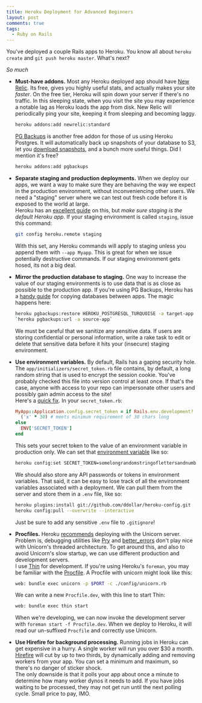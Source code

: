 ```yaml
---
title: Heroku Deployment for Advanced Beginners
layout: post
comments: true
tags:
  - Ruby on Rails
---
```

You've deployed a couple Rails apps to Heroku. You know all about `heroku create` and `git push heroku master`. What's next?

*So much*

*   **Must-have addons.** Most any Heroku deployed app should have [New Relic][1]. Its free, gives you highly useful stats, and actually makes your site *faster*. On the free tier, Heroku will spin down your server if there's no traffic. In this sleeping state, when you visit the site you may experience a notable lag as Heroku loads the app from disk. New Relic will periodically ping your site, keeping it from sleeping and becoming laggy.
    
    ```bash
    heroku addons:add newrelic:standard
    ```
    
    [PG Backups][2] is another free addon for those of us using Heroku Postgres. It will automatically back up snapshots of your database to S3, let you [download snapshots][3], and a bunch more useful things. Did I mention it's free?
    
    ```bash
    heroku addons:add pgbackups
    ```

*   **Separate staging and production deployments.** When we deploy our apps, we want a way to make sure they are behaving the way we expect in the production environment, without inconveniencing other users. We need a "staging" server where we can test out fresh code before it is exposed to the world at large.  
    Heroku has an [excellent guide][4] on this, but *make sure staging is the default Heroku app*. If your staging environment is called `staging`, issue this command:
    
    ```bash
    git config heroku.remote staging
    ```
    
    With this set, any Heroku commands will apply to staging unless you append them with `--app Myapp`. This is great for when we issue potentially destructive commands. If our staging environment gets hosed, its not a big deal.

*   **Mirror the production database to staging.** One way to increase the value of our staging environments is to use data that is as close as possible to the production app. If you're using PG Backups, Heroku has a [handy guide][5] for copying databases between apps. The magic happens here:
    
    ```bash
    heroku pgbackups:restore HEROKU_POSTGRESQL_TURQUOISE -a target-app \
    `heroku pgbackups:url -a source-app`
    ```
    
    We must be careful that we sanitize any sensitive data. If users are storing confidential or personal information, write a rake task to edit or delete that sensitive data before it hits your (insecure) staging environment.

*   **Use environment variables.** By default, Rails has a gaping security hole. The `app/initializers/secret_token.rb` file contains, by default, a long random string that is used to encrypt the session cookie. You've probably checked this file into version control at least once. If that's the case, anyone with access to your repo can impersonate other users and possibly gain admin access to the site!  
    Here's a [quick fix][6]. In your `secret_token.rb`:
    
    ```ruby
    MyApp::Application.config.secret_token = if Rails.env.development? or Rails.env.test?
      ('x' * 30) # meets minimum requirement of 30 chars long
    else
      ENV['SECRET_TOKEN']
    end
    ```
    
    This sets your secret token to the value of an environment variable in production only. We can set that [environment variable][7] like so:
    
    ```bash
    heroku config:set SECRET_TOKEN=somelongrandomstringoflettersandnumbers
    ```
    
    We should also store any API passwords or tokens in environment variables. That said, it can be easy to lose track of all the environment variables associated with a deployment. We can pull them from the server and store them in a `.env` file, like so:
    
    ```bash
    heroku plugins:install git://github.com/ddollar/heroku-config.git
    heroku config:pull --overwrite --interactive
    ```
    
    Just be sure to add any sensitive `.env` file to `.gitignore`!

*   **Procfiles.** Heroku [recommends][8] deploying with the Unicorn server. Problem is, debugging utilities like [Pry][9] and [better_errors][10] don't play nice with Unicorn's threaded architecture. To get around this, and also to avoid Unicorn's slow startup, we can use different production and development servers.  
    I use [Thin][11] for development. If you're using Heroku's `foreman`, you may be familiar with the [Procfile][12]. A Procfile with unicorn might look like this:
    
    ```bash
    web: bundle exec unicorn -p $PORT -c ./config/unicorn.rb
    ```
    
    We can write a new `Procfile.dev`, with this line to start Thin:
    
    ```bash
    web: bundle exec thin start
    ```
    
    When we're developing, we can now invoke the development server with `foreman start -f Procfile.dev`. When we deploy to Heroku, it will read our un-suffixed `Procfile` and correctly use Unicorn.

*   **Use Hirefire for background processing.** Running jobs in Heroku can get expensive in a hurry. A single worker will run you over $30 a month. [Hirefire][13] will cut by up to two thirds, by dynamically adding and removing workers from your app. You can set a minimum and maximum, so there's no danger of sticker shock.  
    The only downside is that it polls your app about once a minute to determine how many worker dynos it needs to add. If you have jobs waiting to be processed, they may not get run until the next polling cycle. Small price to pay, IMO.

[1]: https://devcenter.heroku.com/articles/newrelic
[2]: https://devcenter.heroku.com/articles/pgbackups#provisioning-the-add-on
[3]: https://devcenter.heroku.com/articles/heroku-postgres-import-export
[4]: https://devcenter.heroku.com/articles/multiple-environments
[5]: https://devcenter.heroku.com/articles/migrate-heroku-postgres-with-pgbackups
[6]: http://daniel.fone.net.nz/blog/2013/05/20/a-better-way-to-manage-the-rails-secret-token/
[7]: https://devcenter.heroku.com/articles/config-vars
[8]: https://devcenter.heroku.com/articles/rails-unicorn
[9]: https://github.com/pry/pry
[10]: https://github.com/charliesome/better_errors
[11]: http://code.macournoyer.com/thin/
[12]: https://devcenter.heroku.com/articles/procfile
[13]: http://hirefire.io/
